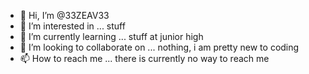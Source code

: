 - 👋 Hi, I’m @33ZEAV33
- 👀 I’m interested in ... stuff
- 🌱 I’m currently learning ... stuff at junior high
- 💞️ I’m looking to collaborate on ... nothing, i am pretty new to coding
- 📫 How to reach me ... there is currently no way to reach me

<!---
33ZEAV33/33ZEAV33 is a ✨ special ✨ repository because its `README.md` (this file) appears on your GitHub profile.
You can click the Preview link to take a look at your changes.
--->
